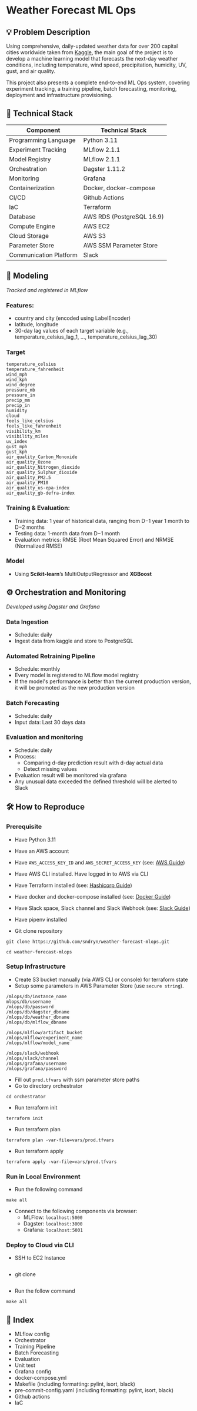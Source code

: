 # Weather Forecast ML Ops

## 💡 Problem Description

Using comprehensive, daily-updated weather data for over 200 capital cities worldwide taken from [Kaggle](https://www.kaggle.com/datasets/nelgiriyewithana/global-weather-repository/data), the main goal of the project is to develop a machine learning model that forecasts the next-day weather conditions, including temperature, wind speed, precipitation, humidity, UV, gust, and air quality.

This project also presents a complete end-to-end ML Ops system, covering experiment tracking, a training pipeline, batch forecasting, monitoring, deployment and infrastructure provisioning.


## 🔧 Technical Stack

| Component | Technical Stack |
| -------- | ------- |
| Programming Language | Python 3.11 |
| Experiment Tracking | MLflow 2.1.1 |
| Model Registry | MLflow 2.1.1 |
| Orchestration | Dagster 1.11.2
| Monitoring | Grafana |
| Containerization | Docker, docker-compose
| CI/CD | Github Actions |
| IaC | Terraform |
| Database | AWS RDS (PostgreSQL 16.9) |
| Compute Engine | AWS EC2 |
| Cloud Storage | AWS S3 |
| Parameter Store | AWS SSM Parameter Store |
| Communication Platform | Slack |

## 🔬 Modeling
*Tracked and registered in MLflow*

### Features:
- country and city (encoded using LabelEncoder)
- latitude, longitude
- 30-day lag values of each target variable (e.g., temperature_celsius_lag_1, ..., temperature_celsius_lag_30)

### Target
```
temperature_celsius
temperature_fahrenheit
wind_mph
wind_kph
wind_degree
pressure_mb
pressure_in
precip_mm
precip_in
humidity
cloud
feels_like_celsius
feels_like_fahrenheit
visibility_km
visibility_miles
uv_index
gust_mph
gust_kph
air_quality_Carbon_Monoxide
air_quality_Ozone
air_quality_Nitrogen_dioxide
air_quality_Sulphur_dioxide
air_quality_PM2.5
air_quality_PM10
air_quality_us-epa-index
air_quality_gb-defra-index
```

### Training & Evaluation:
- Training data: 1 year of historical data, ranging from D−1 year 1 month to D−2 months
- Testing data: 1-month data from D−1 month
- Evaluation metrics: RMSE (Root Mean Squared Error) and NRMSE (Normalized RMSE)

### Model
- Using **Scikit-learn**’s MultiOutputRegressor and **XGBoost**

## ⚙️ Orchestration and Monitoring
*Developed using Dagster and Grafana*

### Data Ingestion
- Schedule: daily
- Ingest data from kaggle and store to PostgreSQL

### Automated Retraining Pipeline
- Schedule: monthly
- Every model is registered to MLflow model registry
- If the model's performance is better than the current production version, it will be promoted as the new production version

### Batch Forecasting
- Schedule: daily
- Input data: Last 30 days data

### Evaluation and monitoring
- Schedule: daily
- Process:
    - Comparing d-day prediction result with d-day actual data
    - Detect missing values
- Evaluation result will be monitored via grafana
- Any unusual data exceeded the defined threshold will be alerted to Slack

## 🛠️ How to Reproduce

### Prerequisite
- Have Python 3.11
- Have an AWS account
- Have `AWS_ACCESS_KEY_ID` and `AWS_SECRET_ACCESS_KEY` (see: [AWS Guide](https://docs.aws.amazon.com/IAM/latest/UserGuide/id_credentials_access-keys.html))
- Have AWS CLI installed. Have logged in to AWS via CLI
- Have Terraform installed (see: [Hashicorp Guide](https://developer.hashicorp.com/terraform/tutorials/aws-get-started/install-cli))
- Have docker and docker-compose installed (see: [Docker Guide](https://www.docker.com/get-started/))
- Have Slack space, Slack channel and Slack Webhook (see: [Slack Guide](https://api.slack.com/messaging/webhooks))
- Have pipenv installed

- Git clone repository
```
git clone https://github.com/sndryn/weather-forecast-mlops.git

cd weather-forecast-mlops
```
### Setup Infrastructure
- Create S3 bucket manually (via AWS CLI or console) for terraform state
- Setup some parameters in AWS Parameter Store (use `secure string`).
```
/mlops/db/instance_name
mlops/db/username
/mlops/db/password
/mlops/db/dagster_dbname
/mlops/db/weather_dbname
/mlops/db/mlflow_dbname

/mlops/mlflow/artifact_bucket
/mlops/mlflow/experiment_name
/mlops/mlflow/model_name

/mlops/slack/webhook
/mlops/slack/channel
/mlops/grafana/username
/mlops/grafana/password

```
- Fill out `prod.tfvars` with ssm parameter store paths
- Go to directory orchestrator
```
cd orchestrator
```
- Run terraform init
```
terraform init
```
- Run terraform plan
```
terraform plan -var-file=vars/prod.tfvars
```
- Run terraform apply
```
terraform apply -var-file=vars/prod.tfvars
```

### Run in Local Environment
- Run the following command
```
make all
```
- Connect to the following components via browser:
    - MLFlow: `localhost:5000`
    - Dagster: `localhost:3000`
    - Grafana: `localhost:5001`

### Deploy to Cloud via CLI
- SSH to EC2 Instance
```
```
- git clone
```
```
- Run the follow command
```
make all
```

## 📑 Index
- MLflow config
- Orchestrator
- Training Pipeline
- Batch Forecasting
- Evaluation
- Unit test
- Grafana config
- docker-compose.yml
- Makefile (including formatting: pylint, isort, black)
- pre-commit-config.yaml (including formatting: pylint, isort, black)
- Github actions
- IaC
